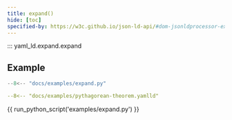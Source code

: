 ```yaml
---
title: expand()
hide: [toc]
specified-by: https://w3c.github.io/json-ld-api/#dom-jsonldprocessor-expand
---
```


::: yaml_ld.expand.expand


## Example

```python title="expand.py"
--8<-- "docs/examples/expand.py"
```

<div class="grid" markdown>

```yaml title="pythagorean-theorem.yamlld"
--8<-- "docs/examples/pythagorean-theorem.yamlld"
```

{{ run_python_script('examples/expand.py') }}
</div>
